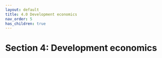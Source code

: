 ```yaml
---
layout: default
title: 4.0 Development economics
nav_order: 5
has_children: true
---
```


# Section 4: Development economics
